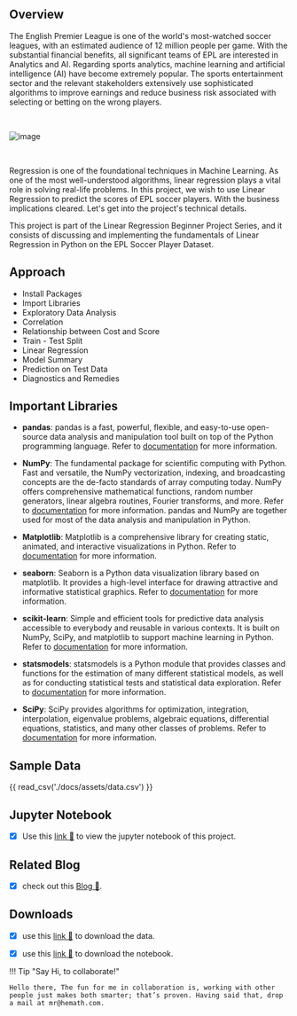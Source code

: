## **Overview**



The English Premier League is one of the world's most-watched soccer leagues, with an estimated audience of 12 million people per game.
With the substantial financial benefits, all significant teams of EPL are interested in Analytics and AI. Regarding sports analytics, machine learning and artificial intelligence (AI) have become extremely popular. The sports entertainment sector and the relevant stakeholders extensively use sophisticated algorithms to improve earnings and reduce business risk associated with selecting or betting on the wrong players.


<br>

![image](https://cdn.pixabay.com/photo/2016/04/15/20/28/football-1331838__340.jpg)

<br>


Regression is one of the foundational techniques in Machine Learning. As one of the most well-understood algorithms, linear regression plays a vital role in solving real-life problems.
In this project, we wish to use Linear Regression to predict the scores of EPL soccer players.
With the business implications cleared. Let's get into the project's technical details.



This project is part of the Linear Regression Beginner Project Series, and it consists of discussing and implementing the fundamentals of Linear Regression in Python on the EPL Soccer Player Dataset.

## **Approach**

* Install Packages
* Import Libraries
* Exploratory Data Analysis
* Correlation
* Relationship between Cost and Score
* Train - Test Split
* Linear Regression
* Model Summary
* Prediction on Test Data
* Diagnostics and Remedies

## **Important Libraries**
 
* **pandas**: pandas is a fast, powerful, flexible, and easy-to-use open-source data analysis and manipulation tool built on top of the Python programming language. Refer to [documentation](https://pandas.pydata.org/) for more information.
 
* **NumPy**: The fundamental package for scientific computing with Python. Fast and versatile, the NumPy vectorization, indexing, and broadcasting concepts are the de-facto standards of array computing today. NumPy offers comprehensive mathematical functions, random number generators, linear algebra routines, Fourier transforms, and more. Refer to [documentation](https://numpy.org/) for more information. pandas and NumPy are together used for most of the data analysis and manipulation in Python.
 
* **Matplotlib**: Matplotlib is a comprehensive library for creating static, animated, and interactive visualizations in Python. Refer to [documentation](https://matplotlib.org/) for more information.
 
* **seaborn**: Seaborn is a Python data visualization library based on matplotlib. It provides a high-level interface for drawing attractive and informative statistical graphics. Refer to [documentation](https://seaborn.pydata.org/) for more information.
 
* **scikit-learn**: Simple and efficient tools for predictive data analysis
accessible to everybody and reusable in various contexts.
It is built on NumPy, SciPy, and matplotlib to support machine learning in Python. Refer to [documentation](https://scikit-learn.org/stable/) for more information.
 
* **statsmodels**: statsmodels is a Python module that provides classes and functions for the estimation of many different statistical models, as well as for conducting statistical tests and statistical data exploration. Refer to [documentation](https://www.statsmodels.org/stable/index.html) for more information.
 
* **SciPy**: SciPy provides algorithms for optimization, integration, interpolation, eigenvalue problems, algebraic equations, differential equations, statistics, and many other classes of problems. Refer to [documentation](https://scipy.org/) for more information.
 

## Sample Data


{{ read_csv('./docs/assets/data.csv') }}

## Jupyter Notebook


 - [x] Use this [link :link:](https://git.hemath.com/1_LR_model_using_EPL_soccer_data/notebook/ ) to view the jupyter notebook of this project.

## Related Blog

 - [x] check out this [Blog :link:](https://blog.hemath.com/linear-regression-model-using-english-premier-league-epl-soccer-data).

## Downloads

 - [x] use this [link :link:](https://data.hemath.com/access/file_csv/1_Soccer_Data.csv) to download the data.
 - [x] use this [link :link:](https://data.hemath.com/access/notebooks/1_LR_model_using_EPL_soccer_data.ipynb) to download the notebook.



!!! Tip "Say Hi, to collaborate!"

    Hello there, The fun for me in collaboration is, working with other people just makes both smarter; that’s proven. Having said that, drop a mail at mr@hemath.com.